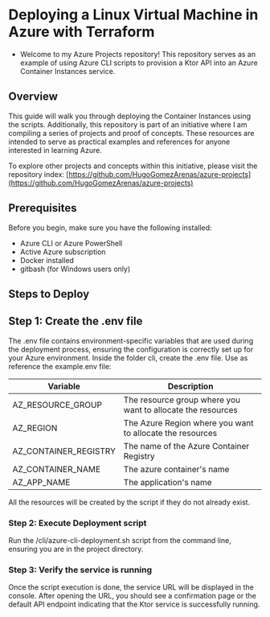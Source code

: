 # Deploying a Linux Virtual Machine in Azure with Terraform

- Welcome to my Azure Projects repository! This repository serves as an example of using Azure CLI scripts to provision a Ktor API into an Azure Container Instances service.

## Overview

This guide will walk you through deploying the Container Instances using the scripts. Additionally, this repository is part of an initiative where I am compiling a series of projects and proof of concepts. These resources are intended to serve as practical examples and references for anyone interested in learning Azure.

To explore other projects and concepts within this initiative, please visit the repository index:
[https://github.com/HugoGomezArenas/azure-projects](https://github.com/HugoGomezArenas/azure-projects)

## Prerequisites

Before you begin, make sure you have the following installed:

- Azure CLI or Azure PowerShell
- Active Azure subscription
- Docker installed
- gitbash (for Windows users only)

## Steps to Deploy

## Step 1: Create the .env file

The .env file contains environment-specific variables that are used during the deployment process, ensuring the configuration is correctly set up for your Azure environment. Inside the folder cli, create the .env file. Use as reference the example.env file:

| Variable              | Description                                                 |
| --------------------- | ----------------------------------------------------------- |
| AZ_RESOURCE_GROUP     | The resource group where you want to allocate the resources |
| AZ_REGION             | The Azure Region where you want to allocate the resources   |
| AZ_CONTAINER_REGISTRY | The name of the Azure Container Registry                    |
| AZ_CONTAINER_NAME     | The azure container's name                                  |
| AZ_APP_NAME           | The application's name                                      |

All the resources will be created by the script if they do not already exist.

### Step 2: Execute Deployment script

Run the /cli/azure-cli-deployment.sh script from the command line, ensuring you are in the project directory.

### Step 3: Verify the service is running

Once the script execution is done, the service URL will be displayed in the console.
After opening the URL, you should see a confirmation page or the default API endpoint indicating that the Ktor service is successfully running.
